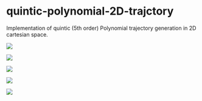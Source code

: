 # quintic-polynomial-2D-trajctory
Implementation of quintic (5th order) Polynomial trajectory generation in 2D cartesian space. 

![](https://github.com/hanmmmmm/quintic-polynomial-2D-trajctory/blob/main/media/Figure_1.png)

![](https://github.com/hanmmmmm/quintic-polynomial-2D-trajctory/blob/main/media/Figure_2.png)

![](https://github.com/hanmmmmm/quintic-polynomial-2D-trajctory/blob/main/media/Figure_3.png)

![](https://github.com/hanmmmmm/quintic-polynomial-2D-trajctory/blob/main/media/Figure_4.png)

![](https://github.com/hanmmmmm/quintic-polynomial-2D-trajctory/blob/main/media/Figure_5.png)
